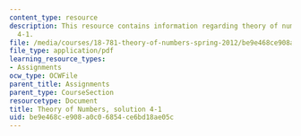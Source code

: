 ```yaml
---
content_type: resource
description: This resource contains information regarding theory of numbers, solution
  4-1.
file: /media/courses/18-781-theory-of-numbers-spring-2012/be9e468ce908a0c06854ce6bd18ae05c_MIT18_781S12_pset4-1sol.pdf
file_type: application/pdf
learning_resource_types:
- Assignments
ocw_type: OCWFile
parent_title: Assignments
parent_type: CourseSection
resourcetype: Document
title: Theory of Numbers, solution 4-1
uid: be9e468c-e908-a0c0-6854-ce6bd18ae05c
---
```

